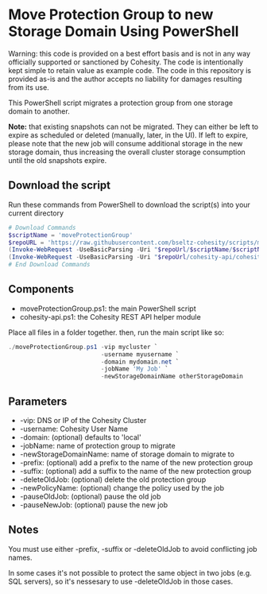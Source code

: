 # Move Protection Group to new Storage Domain Using PowerShell

Warning: this code is provided on a best effort basis and is not in any way officially supported or sanctioned by Cohesity. The code is intentionally kept simple to retain value as example code. The code in this repository is provided as-is and the author accepts no liability for damages resulting from its use.

This PowerShell script migrates a protection group from one storage domain to another.

**Note:** that existing snapshots can not be migrated. They can either be left to expire as scheduled or deleted (manually, later, in the UI). If left to expire, please note that the new job will consume additional storage in the new storage domain, thus increasing the overall cluster storage consumption until the old snapshots expire.

## Download the script

Run these commands from PowerShell to download the script(s) into your current directory

```powershell
# Download Commands
$scriptName = 'moveProtectionGroup'
$repoURL = 'https://raw.githubusercontent.com/bseltz-cohesity/scripts/master/powershell'
(Invoke-WebRequest -UseBasicParsing -Uri "$repoUrl/$scriptName/$scriptName.ps1").content | Out-File "$scriptName.ps1"; (Get-Content "$scriptName.ps1") | Set-Content "$scriptName.ps1"
(Invoke-WebRequest -UseBasicParsing -Uri "$repoUrl/cohesity-api/cohesity-api.ps1").content | Out-File cohesity-api.ps1; (Get-Content cohesity-api.ps1) | Set-Content cohesity-api.ps1
# End Download Commands
```

## Components

* moveProtectionGroup.ps1: the main PowerShell script
* cohesity-api.ps1: the Cohesity REST API helper module

Place all files in a folder together. then, run the main script like so:

```powershell
./moveProtectionGroup.ps1 -vip mycluster `
                          -username myusername `
                          -domain mydomain.net `
                          -jobName 'My Job' `
                          -newStorageDomainName otherStorageDomain
```

## Parameters

* -vip: DNS or IP of the Cohesity Cluster
* -username: Cohesity User Name
* -domain: (optional) defaults to 'local'
* -jobName: name of protection group to migrate
* -newStorageDomainName: name of storage domain to migrate to
* -prefix: (optional) add a prefix to the name of the new protection group
* -suffix: (optional) add a suffix to the name of the new protection group
* -deleteOldJob: (optional) delete the old protection group
* -newPolicyName: (optional) change the policy used by the job
* -pauseOldJob: (optional) pause the old job
* -pauseNewJob: (optional) pause the new job

## Notes

You must use either -prefix, -suffix or -deleteOldJob to avoid conflicting job names.

In some cases it's not possible to protect the same object in two jobs (e.g. SQL servers), so it's nessesary to use -deleteOldJob in those cases.
